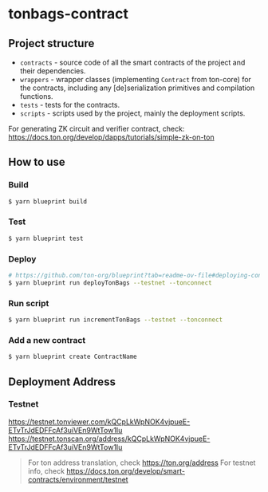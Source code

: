 # tonbags-contract

## Project structure

- `contracts` - source code of all the smart contracts of the project and their dependencies.
- `wrappers` - wrapper classes (implementing `Contract` from ton-core) for the contracts, including any [de]serialization primitives and compilation functions.
- `tests` - tests for the contracts.
- `scripts` - scripts used by the project, mainly the deployment scripts.

For generating ZK circuit and verifier contract, check: https://docs.ton.org/develop/dapps/tutorials/simple-zk-on-ton

## How to use

### Build

```sh
$ yarn blueprint build
```

### Test

```sh
$ yarn blueprint test
```

### Deploy

```sh
# https://github.com/ton-org/blueprint?tab=readme-ov-file#deploying-contracts
$ yarn blueprint run deployTonBags --testnet --tonconnect
```

### Run script

```sh
$ yarn blueprint run incrementTonBags --testnet --tonconnect
```

### Add a new contract

```sh
$ yarn blueprint create ContractName
```

## Deployment Address

### Testnet

https://testnet.tonviewer.com/kQCpLkWpNOK4vjpueE-ETvTrJdEDFFcAf3uiVEn9WtTow1Iu
https://testnet.tonscan.org/address/kQCpLkWpNOK4vjpueE-ETvTrJdEDFFcAf3uiVEn9WtTow1Iu

> For ton address translation, check https://ton.org/address
> For testnet info, check https://docs.ton.org/develop/smart-contracts/environment/testnet